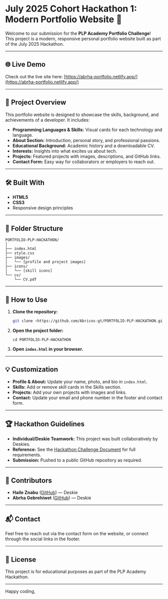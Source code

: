 # July 2025 Cohort Hackathon 1: Modern Portfolio Website 🚀

Welcome to our submission for the **PLP Academy Portfolio Challenge**!  
This project is a modern, responsive personal portfolio website built as part of the July 2025 Hackathon.

---

## 🌐 Live Demo

Check out the live site here: [https://abrha-portfolio.netlify.app/](https://abrha-portfolio.netlify.app/)

---

## 🌟 Project Overview

This portfolio website is designed to showcase the skills, background, and achievements of a developer. It includes:

- **Programming Languages & Skills:** Visual cards for each technology and language.
- **About Section:** Introduction, personal story, and professional passions.
- **Educational Background:** Academic history and a downloadable CV.
- **Interests:** Insights into what excites us about tech.
- **Projects:** Featured projects with images, descriptions, and GitHub links.
- **Contact Form:** Easy way for collaborators or employers to reach out.


---

## 🛠️ Built With

- **HTML5**
- **CSS3**
- Responsive design principles

---

## 📁 Folder Structure

```
PORTFOLIO-PLP-HACKATHON/
│
├── index.html
├── style.css
├── images/
│   └── [profile and project images]
├── icons/
│   └── [skill icons]
└── cv/
    └── CV.pdf
```

---

## 🚦 How to Use

1. **Clone the repository:**
   ```sh
   git clone <https://github.com/Abricos-gt/PORTFOLIO-PLP-HACKATHON.git>
   ```
2. **Open the project folder:**
   ```
   cd PORTFOLIO-PLP-HACKATHON
   ```
3. **Open `index.html` in your browser.**

---

## 💡 Customization

- **Profile & About:** Update your name, photo, and bio in `index.html`.
- **Skills:** Add or remove skill cards in the Skills section.
- **Projects:** Add your own projects with images and links.
- **Contact:** Update your email and phone number in the footer and contact form.

---

## 🏆 Hackathon Guidelines

- **Individual/Deskie Teamwork:** This project was built collaboratively by Deskies.
- **Reference:** See the [Hackathon Challenge Document](https://docs.google.com/document/d/1v-F-tXa1dwV2w5oMkM2QzAuoFoQYZlOEuT5qeRKDTPA/edit?usp=sharing) for full requirements.
- **Submission:** Pushed to a public GitHub repository as required.

---

## 👥 Contributors

- **Haile Znabu** ([GitHub](https://github.com/haileznabu)) — Deskie
- **Abrha Gebrehiwet** ([GitHub](https://github.com/Abricos-gt)) — Deskie

---

## 📬 Contact

Feel free to reach out via the contact form on the website, or connect through the social links in the footer.

---

## 📝 License

This project is for educational purposes as part of the PLP Academy Hackathon.

---

Happy coding,
